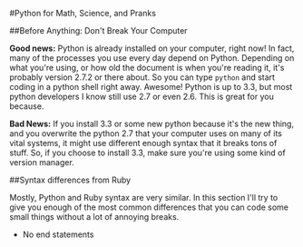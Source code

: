 #Python for Math, Science, and Pranks

##Before Anything: Don't Break Your Computer

__Good news:__ Python is already installed on your computer, right now! In fact, many of the processes you use every day depend on Python. Depending on what you're using, or how old the document is when you're reading it, it's probably version 2.7.2 or there about. So you can type <code>python</code> and start coding in a python shell right away. Awesome! Python is up to 3.3, but most python developers I know still use 2.7 or even 2.6. This is great for you because.

__Bad News:__ If you install 3.3 or some new python because it's the new thing, and you overwrite the python 2.7 that your computer uses on many of its vital systems, it might use different enough syntax that it breaks tons of stuff. So, if you choose to install 3.3, make sure you're using some kind of version manager.

##Syntax differences from Ruby

Mostly, Python and Ruby syntax are very similar. In this section I'll try to give you enough of the most common differences that you can code some small things without a lot of annoying breaks.

- No end statements